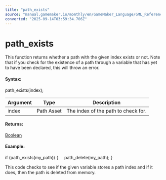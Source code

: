 ```yaml
---
title: "path_exists"
source: "manual.gamemaker.io/monthly/en/GameMaker_Language/GML_Reference/Asset_Management/Paths/Path_Manipulation/path_exists.htm"
converted: "2025-09-14T03:59:34.706Z"
---
```


# path\_exists

This function returns whether a path with the given index exists or not. Note that if you check for the existence of a path through a variable that has yet to have been declared, this will throw an error.

#### Syntax:

path\_exists(index);

| Argument | Type | Description |
| --- | --- | --- |
| index | Path Asset | The index of the path to check for. |

#### Returns:

[Boolean](../../../../GML_Overview/Data_Types.md)

#### Example:

if (path\_exists(my\_path))
{
    path\_delete(my\_path);
}

This code checks to see if the given variable stores a path index and if it does, then the path is deleted from memory.